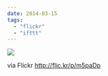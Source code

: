 ```yaml
---
date: 2014-03-15
tags: 
  - "flickr"
  - "ifttt"
---
```


![](http://farm4.staticflickr.com/3829/13176921365_6b01041173_b.jpg)  

  
  
via Flickr http://flic.kr/p/m5paDp
